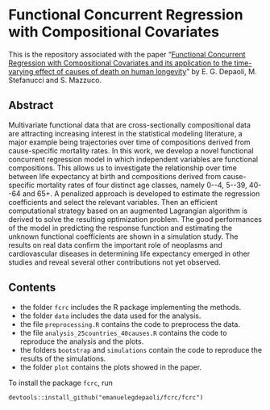 # Functional Concurrent Regression with Compositional Covariates 

This is the repository associated with the paper “[Functional Concurrent Regression with Compositional Covariates 
and its application to the time-varying effect of causes of death on human longevity](https://arxiv.org/abs/2301.06333)”  by E. G. Depaoli, M. Stefanucci and S. Mazzuco.

## Abstract
Multivariate functional data that are cross-sectionally compositional data are attracting increasing interest in the statistical modeling literature, a major example being trajectories over time of compositions derived from cause-specific mortality rates. In this work, we develop a novel functional concurrent regression model in which independent variables are functional compositions. This allows us to investigate the relationship over time between life expectancy at birth and compositions derived from cause-specific mortality rates of four distinct age classes, namely 0--4, 5--39, 40--64 and 65+. A penalized approach is developed to estimate the regression coefficients and select the relevant variables. Then an efficient computational strategy based on an augmented Lagrangian algorithm is derived to solve the resulting optimization problem. The good performances of the model in predicting the response function and estimating the unknown functional coefficients are shown in a simulation study. The results on real data confirm the important role of neoplasms and cardiovascular diseases in determining life expectancy emerged in other studies and reveal several other contributions not yet observed. 

## Contents

- the folder `fcrc` includes the R package implementing the methods.
- the folder `data` includes the data used for the analysis.
- the file `preprocessing.R` contains the code to preprocess the data.
- the file `analysis_25countries_40causes.R` contains the code to reproduce the analysis and the plots. 
- the folders `bootstrap` and `simulations` contain the code to reproduce the results of the simulations.
- the folder `plot` contains the plots showed in the paper.

To install the package `fcrc`, run

```
devtools::install_github("emanuelegdepaoli/fcrc/fcrc")
```

